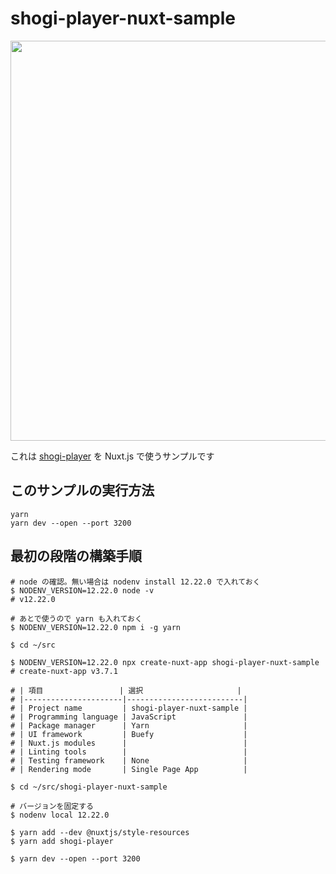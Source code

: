 # shogi-player-nuxt-sample

<p><a href="https://akicho8.github.io/shogi-player/"><img src="https://raw.githubusercontent.com/akicho8/shogi-player/master/shogi-player-nuxt-sample/application.png" height="640" /></a></p>

これは [shogi-player](https://akicho8.github.io/shogi-player/) を Nuxt.js で使うサンプルです

## このサンプルの実行方法

```shell
yarn
yarn dev --open --port 3200
```

## 最初の段階の構築手順

```shell
# node の確認。無い場合は nodenv install 12.22.0 で入れておく
$ NODENV_VERSION=12.22.0 node -v
# v12.22.0

# あとで使うので yarn も入れておく
$ NODENV_VERSION=12.22.0 npm i -g yarn

$ cd ~/src

$ NODENV_VERSION=12.22.0 npx create-nuxt-app shogi-player-nuxt-sample
# create-nuxt-app v3.7.1

# | 項目                 | 選択                     |
# |----------------------|--------------------------|
# | Project name         | shogi-player-nuxt-sample |
# | Programming language | JavaScript               |
# | Package manager      | Yarn                     |
# | UI framework         | Buefy                    |
# | Nuxt.js modules      |                          |
# | Linting tools        |                          |
# | Testing framework    | None                     |
# | Rendering mode       | Single Page App          |

$ cd ~/src/shogi-player-nuxt-sample

# バージョンを固定する
$ nodenv local 12.22.0

$ yarn add --dev @nuxtjs/style-resources
$ yarn add shogi-player

$ yarn dev --open --port 3200
```
